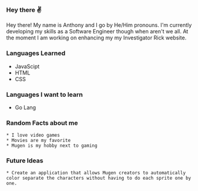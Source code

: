 ### Hey there ✌

Hey there! My name is Anthony and I go by He/Him pronouns. I'm currently developing my skills as a Software Engineer though when aren't we all. At the moment I am working on enhancing my my Investigator Rick website.

### Languages Learned

  * JavaScipt
  * HTML
  * CSS

### Languages I want to learn

  * Go Lang

### Random Facts about me
  
    * I love video games
    * Movies are my favorite
    * Mugen is my hobby next to gaming
    
### Future Ideas
  
    * Create an application that allows Mugen creators to automatically color separate the characters without having to do each sprite one by one.

